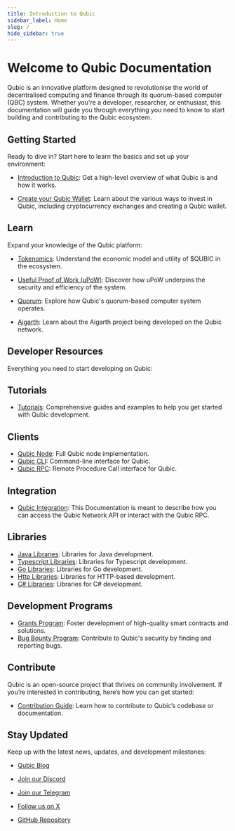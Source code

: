 ```yaml
---
title: Introduction to Qubic
sidebar_label: Home
slug: /
hide_sidebar: true
---
```

<head>
  <title>Qubic Docs</title>
  <meta name="description" content="Welcome to the Qubic Documentation, your gateway to understanding and building on the Qubic platform." />
  <link rel="canonical" href="https://docs.qubic.org" />
  <link rel="alternate" href="https://docs.qubic.org" hreflang="x-default" />
  <link rel="alternate" href="https://docs.qubic.org" hreflang="en" />
  <meta property="og:url" content="https://docs.qubic.org" />
</head>

# Welcome to Qubic Documentation

Qubic is an innovative platform designed to revolutionise the world of decentralised computing and finance through its quorum-based computer (QBC) system. Whether you're a developer, researcher, or enthusiast, this documentation will guide you through everything you need to know to start building and contributing to the Qubic ecosystem.

## Getting Started

Ready to dive in? Start here to learn the basics and set up your environment:

- [Introduction to Qubic](overview/introduction.md): Get a high-level overview of what Qubic is and how it works.

- [Create your Qubic Wallet](learn/invest.md): Learn about the various ways to invest in Qubic, including cryptocurrency exchanges and creating a Qubic wallet.
## Learn

Expand your knowledge of the Qubic platform:

- [Tokenomics](learn/tokenomics.md): Understand the economic model and utility of $QUBIC in the ecosystem.

- [Useful Proof of Work (uPoW)](learn/upow.md): Discover how uPoW underpins the security and efficiency of the system.

- [Quorum](learn/quorum.md): Explore how Qubic's quorum-based computer system operates.

- [Aigarth](learn/aigarth.md): Learn about the Aigarth project being developed on the Qubic network.

## Developer Resources

Everything you need to start developing on Qubic:

## Tutorials


- [Tutorials](developers/tutorials.md): Comprehensive guides and examples to help you get started with Qubic development.

## Clients
- [Qubic Node](developers/qubic-node.md): Full Qubic node implementation.
- [Qubic CLI](developers/qubic-cli.md): Command-line interface for Qubic.
- [Qubic RPC](api/rpc): Remote Procedure Call interface for Qubic.

## Integration
- [Qubic Integration](developers/integration): This Documentation is meant to describe how you can access the Qubic Network API or interact with the Qubic RPC.

## Libraries
- [Java Libraries](developers/library-java.md): Libraries for Java development.
- [Typescript Libraries](developers/library-typescript): Libraries for Typescript development.
- [Go Libraries](developers/library-go.md): Libraries for Go development.
- [Http Libraries](developers/library-http.md): Libraries for HTTP-based development.
- [C# Libraries](developers/library-csharp.md): Libraries for C# development.

## Development Programs
- [Grants Program](developers/grants.md): Foster development of high-quality smart contracts and solutions.
- [Bug Bounty Program](developers/bug-bounty.md): Contribute to Qubic's security by finding and reporting bugs.

## Contribute

Qubic is an open-source project that thrives on community involvement. If you’re interested in contributing, here’s how you can get started:

- [Contribution Guide](developers/contribute): Learn how to contribute to Qubic’s codebase or documentation.

## Stay Updated

Keep up with the latest news, updates, and development milestones:

- [Qubic Blog](https://blog.qubic.org)

- [Join our Discord](https://discord.gg/qubic)

- [Join our Telegram](https://t.me/qubic_network)

- [Follow us on X](https://twitter.com/_qubic_)

- [GitHub Repository](https://github.com/qubic)
